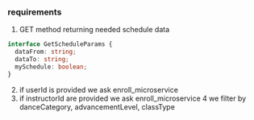 ### requirements

1. GET method returning needed schedule data

```ts
interface GetScheduleParams {
  dataFrom: string;
  dataTo: string;
  mySchedule: boolean;
}
```

2. if userId is provided we ask enroll_microservice
3. if instructorId are provided we ask enroll_microservice
   4 we filter by danceCategory, advancementLevel, classType

